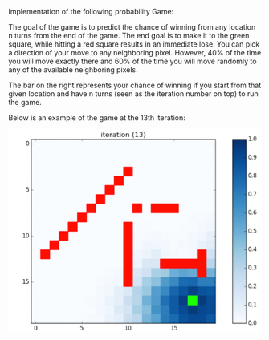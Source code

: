 Implementation of the following probability Game:

The goal of the game is to predict the chance of winning from any location n turns from the end of the game. The end goal is to make it to the green square, while hitting a red square results in an immediate lose. You can pick a direction of your move to any neighboring pixel. However, 40% of the time you will move exactly there and 60% of the time you will move randomly to any of the available neighboring pixels. 


The bar on the right represents your chance of winning if you start from that given location and have n turns (seen as the iteration number on top) to run the game. 


Below is an example of the game at the 13th iteration:

![](https://github.com/BluEyedTree/Probability_Game/blob/master/Dynamic.jpg)
